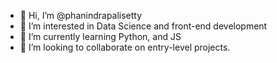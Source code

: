 - 👋 Hi, I’m @phanindrapalisetty
- 👀 I’m interested in Data Science and front-end development
- 🌱 I’m currently learning Python, and JS
- 💞️ I’m looking to collaborate on entry-level projects.

<!---
phanindrapalisetty/phanindrapalisetty is a ✨ special ✨ repository because its `README.md` (this file) appears on your GitHub profile.
You can click the Preview link to take a look at your changes.
--->
